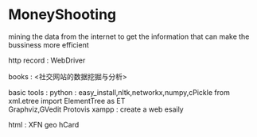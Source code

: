 MoneyShooting
=============

mining the data from the internet to get the information that can make the bussiness more efficient

http record : WebDriver 

books : <社交网站的数据挖掘与分析>

basic tools :
python : easy_install,nltk,networkx,numpy,cPickle
from xml.etree import ElementTree as ET   
Graphviz,GVedit
Protovis
xampp : create a web esaily


html :
XFN
geo
hCard
